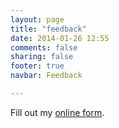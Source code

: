 ```yaml
---
layout: page
title: "feedback"
date: 2014-01-26 12:55
comments: false
sharing: false
footer: true
navbar: Feedback

---
```


<div id="wufoo-z1tcbhws06dt8ve">
Fill out my <a href="https://learnliferay.wufoo.com/forms/z1tcbhws06dt8ve">online form</a>.
</div>
<div id="wuf-adv" style="font-family:inherit;font-size: small;color:#a7a7a7;text-align:center;display:block;"></div>
<script type="text/javascript">var z1tcbhws06dt8ve;(function(d, t) {
var s = d.createElement(t), options = {
'userName':'learnliferay', 
'formHash':'z1tcbhws06dt8ve', 
'autoResize':true,
'height':'557',
'async':true,
'host':'wufoo.com',
'header':'show', 
'ssl':true};
s.src = ('https:' == d.location.protocol ? 'https://' : 'http://') + 'wufoo.com/scripts/embed/form.js';
s.onload = s.onreadystatechange = function() {
var rs = this.readyState; if (rs) if (rs != 'complete') if (rs != 'loaded') return;
try { z1tcbhws06dt8ve = new WufooForm();z1tcbhws06dt8ve.initialize(options);z1tcbhws06dt8ve.display(); } catch (e) {}};
var scr = d.getElementsByTagName(t)[0], par = scr.parentNode; par.insertBefore(s, scr);
})(document, 'script');</script>
